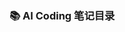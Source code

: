 ### 📚 AI Coding 笔记目录

<!-- ISSUES-LIST:START -->
<!-- 此列表由 GitHub Actions 自动生成，请勿手动修改 -->
<!-- ISSUES-LIST:END -->
